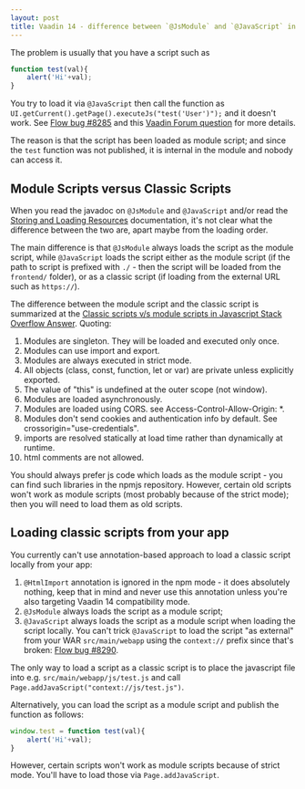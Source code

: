 ```yaml
---
layout: post
title: Vaadin 14 - difference between `@JsModule` and `@JavaScript` in npm mode
---
```


The problem is usually that you have a script such as

```javascript
function test(val){
    alert('Hi'+val);
}
```

You try to load it via `@JavaScript` then call the function as `UI.getCurrent().getPage().executeJs("test('User')");`
and it doesn't work. See [Flow bug #8285](https://github.com/vaadin/flow/issues/8285) and this
[Vaadin Forum question](https://vaadin.com/forum/thread/18116726/javascript-function-defined-in-jsfile-used-by-javascript-annotation-is-n)
for more details.

The reason is that the script has been loaded as module script; and since the `test` function was not published,
it is internal in the module and nobody can access it.

## Module Scripts versus Classic Scripts

When you read the javadoc on `@JsModule` and `@JavaScript` and/or read the
[Storing and Loading Resources](https://vaadin.com/docs/v14/flow/importing-dependencies/tutorial-ways-of-importing.html)
documentation, it's not clear what the difference between the two are, apart maybe from
the loading order.

The main difference is that `@JsModule` always loads the script as the module script,
while `@JavaScript` loads the script either as the module script (if the path to script is prefixed with `./` - then the script will be loaded from the `frontend/` folder),
or as a classic script (if loading from the external URL such as `https://`).

The difference between the module script and the classic script is summarized at the
[Classic scripts v/s module scripts in Javascript Stack Overflow Answer](https://stackoverflow.com/a/53821485/377320).
Quoting:

1. Modules are singleton. They will be loaded and executed only once.
2. Modules can use import and export.
3. Modules are always executed in strict mode.
4. All objects (class, const, function, let or var) are private unless explicitly exported.
5. The value of "this" is undefined at the outer scope (not window).
6. Modules are loaded asynchronously.
7. Modules are loaded using CORS. see Access-Control-Allow-Origin: *.
8. Modules don't send cookies and authentication info by default. See crossorigin="use-credentials".
9. imports are resolved statically at load time rather than dynamically at runtime.
10. html comments are not allowed.

You should always prefer js code which loads as the module script - you can find such libraries in the npmjs
repository. However, certain old scripts won't work as module scripts (most probably because of the strict mode);
then you will need to load them as old scripts.

## Loading classic scripts from your app

You currently can't use annotation-based approach to load a classic script locally from your app:

1. `@HtmlImport` annotation is ignored in the npm mode - it does absolutely nothing, keep that in mind and never
    use this annotation unless you're also targeting Vaadin 14 compatibility mode.
2. `@JsModule` always loads the script as a module script;
3. `@JavaScript` always loads the script as a module script when loading the script locally.
   You can't trick `@JavaScript` to load the script "as external" from your WAR `src/main/webapp` using
   the `context://` prefix since that's broken: [Flow bug #8290](https://github.com/vaadin/flow/issues/8290).

The only way to load a script as a classic script is to place the javascript file into
e.g. `src/main/webapp/js/test.js` and call `Page.addJavaScript("context://js/test.js")`.

Alternatively, you can load the script as a module script and publish the function as follows:

```javascript
window.test = function test(val){
    alert('Hi'+val);
}
```

However, certain scripts won't work as module scripts because of strict mode.
You'll have to load those via `Page.addJavaScript`.

